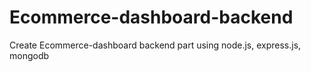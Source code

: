 # Ecommerce-dashboard-backend
Create Ecommerce-dashboard backend part using node.js, express.js, mongodb
